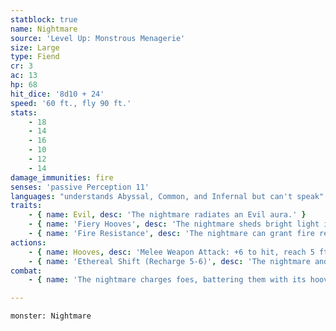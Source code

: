 ```yaml
---
statblock: true
name: Nightmare
source: 'Level Up: Monstrous Menagerie'
size: Large
type: Fiend
cr: 3
ac: 13
hp: 68
hit_dice: '8d10 + 24'
speed: '60 ft., fly 90 ft.'
stats:
    - 18
    - 14
    - 16
    - 10
    - 12
    - 14
damage_immunities: fire
senses: 'passive Perception 11'
languages: "understands Abyssal, Common, and Infernal but can't speak"
traits:
    - { name: Evil, desc: 'The nightmare radiates an Evil aura.' }
    - { name: 'Fiery Hooves', desc: 'The nightmare sheds bright light in a 10-foot radius and dim light for an additional 10 feet. The nightmare leaves charred hoofprints.' }
    - { name: 'Fire Resistance', desc: 'The nightmare can grant fire resistance to a rider.' }
actions:
    - { name: Hooves, desc: 'Melee Weapon Attack: +6 to hit, reach 5 ft., one target. Hit: 11 (2d6 + 4) bludgeoning damage plus 7 (2d6) fire damage. If the horse moves at least 20 feet straight towards the target before the attack, the target makes a DC 14 Strength saving throw, falling prone on a failure. The nightmare can move through the space of a prone creature as long as it does not end its turn there.' }
    - { name: 'Ethereal Shift (Recharge 5-6)', desc: 'The nightmare and a rider magically pass from the Ethereal Plane to the Material Plane or vice versa.' }
combat:
    - { name: 'The nightmare charges foes, battering them with its hooves and galloping over them', desc: '' }

---
```

```statblock
monster: Nightmare
```
